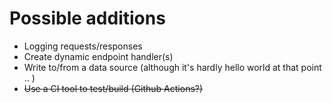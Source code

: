 # Possible additions

* Logging requests/responses
* Create dynamic endpoint handler(s)
* Write to/from a data source (although it's hardly hello world at that point .. )
* ~~Use a CI tool to test/build (Github Actions?)~~
